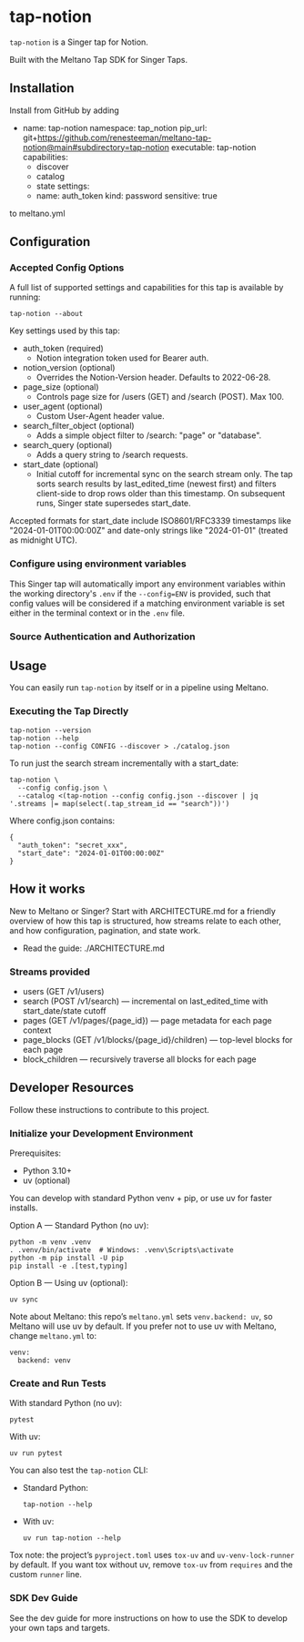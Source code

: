 # tap-notion

`tap-notion` is a Singer tap for Notion.

Built with the Meltano Tap SDK for Singer Taps.

## Installation

Install from GitHub by adding

  - name: tap-notion
    namespace: tap_notion
    pip_url: git+https://github.com/renesteeman/meltano-tap-notion@main#subdirectory=tap-notion
    executable: tap-notion
    capabilities:
      - discover
      - catalog
      - state
    settings:
      - name: auth_token
        kind: password
        sensitive: true

to meltano.yml

## Configuration

### Accepted Config Options

A full list of supported settings and capabilities for this
tap is available by running:

```
tap-notion --about
```

Key settings used by this tap:
- auth_token (required)
  - Notion integration token used for Bearer auth.
- notion_version (optional)
  - Overrides the Notion-Version header. Defaults to 2022-06-28.
- page_size (optional)
  - Controls page size for /users (GET) and /search (POST). Max 100.
- user_agent (optional)
  - Custom User-Agent header value.
- search_filter_object (optional)
  - Adds a simple object filter to /search: "page" or "database".
- search_query (optional)
  - Adds a query string to /search requests.
- start_date (optional)
  - Initial cutoff for incremental sync on the search stream only. The tap sorts search results by last_edited_time (newest first) and filters client-side to drop rows older than this timestamp. On subsequent runs, Singer state supersedes start_date.

Accepted formats for start_date include ISO8601/RFC3339 timestamps like "2024-01-01T00:00:00Z" and date-only strings like "2024-01-01" (treated as midnight UTC).

### Configure using environment variables

This Singer tap will automatically import any environment variables within the working directory's
`.env` if the `--config=ENV` is provided, such that config values will be considered if a matching
environment variable is set either in the terminal context or in the `.env` file.

### Source Authentication and Authorization

## Usage

You can easily run `tap-notion` by itself or in a pipeline using Meltano.

### Executing the Tap Directly

```
tap-notion --version
tap-notion --help
tap-notion --config CONFIG --discover > ./catalog.json
```

To run just the search stream incrementally with a start_date:

```
tap-notion \
  --config config.json \
  --catalog <(tap-notion --config config.json --discover | jq '.streams |= map(select(.tap_stream_id == "search"))')
```

Where config.json contains:

```
{
  "auth_token": "secret_xxx",
  "start_date": "2024-01-01T00:00:00Z"
}
```

## How it works

New to Meltano or Singer? Start with ARCHITECTURE.md for a friendly overview of how this tap is structured, how streams relate to each other, and how configuration, pagination, and state work.

- Read the guide: ./ARCHITECTURE.md

### Streams provided

- users (GET /v1/users)
- search (POST /v1/search) — incremental on last_edited_time with start_date/state cutoff
- pages (GET /v1/pages/{page_id}) — page metadata for each page context
- page_blocks (GET /v1/blocks/{page_id}/children) — top-level blocks for each page
- block_children — recursively traverse all blocks for each page

## Developer Resources

Follow these instructions to contribute to this project.

### Initialize your Development Environment

Prerequisites:

- Python 3.10+
- uv (optional)

You can develop with standard Python venv + pip, or use uv for faster installs.

Option A — Standard Python (no uv):

```
python -m venv .venv
. .venv/bin/activate  # Windows: .venv\Scripts\activate
python -m pip install -U pip
pip install -e .[test,typing]
```

Option B — Using uv (optional):

```
uv sync
```

Note about Meltano: this repo’s `meltano.yml` sets `venv.backend: uv`, so Meltano will use uv by default. If you prefer not to use uv with Meltano, change `meltano.yml` to:

```
venv:
  backend: venv
```

### Create and Run Tests

With standard Python (no uv):

```
pytest
```

With uv:

```
uv run pytest
```

You can also test the `tap-notion` CLI:

- Standard Python:
  
  ```
  tap-notion --help
  ```

- With uv:
  
  ```
  uv run tap-notion --help
  ```

Tox note: the project’s `pyproject.toml` uses `tox-uv` and `uv-venv-lock-runner` by default. If you want tox without uv, remove `tox-uv` from `requires` and the custom `runner` line.

### SDK Dev Guide

See the dev guide for more instructions on how to use the SDK to
develop your own taps and targets.
